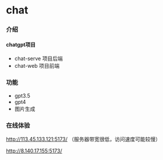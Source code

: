 # chat

### 介绍
#### chatgpt项目
- chat-serve  项目后端
- chat-web  项目前端

### 功能
- gpt3.5
- gpt4
- 图片生成

### 在线体验
http://113.45.133.121:5173/ （服务器带宽很低，访问速度可能较慢）

http://8.140.17.155:5173/